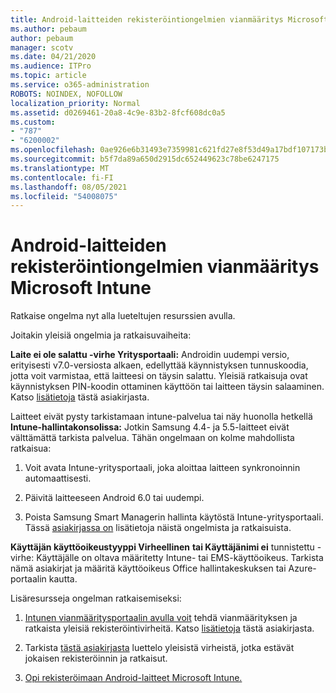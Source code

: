 ```yaml
---
title: Android-laitteiden rekisteröintiongelmien vianmääritys Microsoft Intune
ms.author: pebaum
author: pebaum
manager: scotv
ms.date: 04/21/2020
ms.audience: ITPro
ms.topic: article
ms.service: o365-administration
ROBOTS: NOINDEX, NOFOLLOW
localization_priority: Normal
ms.assetid: d0269461-20a8-4c9e-83b2-8fcf608dc0a5
ms.custom:
- "787"
- "6200002"
ms.openlocfilehash: 0ae926e6b31493e7359981c621fd27e8f53d49a17bdf107173b087fe6cc688fa
ms.sourcegitcommit: b5f7da89a650d2915dc652449623c78be6247175
ms.translationtype: MT
ms.contentlocale: fi-FI
ms.lasthandoff: 08/05/2021
ms.locfileid: "54008075"
---
```

# <a name="troubleshoot-issues-with-enrolling-android-devices-in-microsoft-intune"></a>Android-laitteiden rekisteröintiongelmien vianmääritys Microsoft Intune

Ratkaise ongelma nyt alla lueteltujen resurssien avulla.
  
Joitakin yleisiä ongelmia ja ratkaisuvaiheita:
  
 **Laite ei ole salattu -virhe Yritysportaali:** Androidin uudempi versio, erityisesti v7.0-versiosta alkaen, edellyttää käynnistyksen tunnuskoodia, jotta voit varmistaa, että laitteesi on täysin salattu. Yleisiä ratkaisuja ovat käynnistyksen PIN-koodin ottaminen käyttöön tai laitteen täysin salaaminen. Katso [lisätietoja](https://docs.microsoft.com/intune-user-help/your-device-appears-encrypted-but-cp-says-otherwise-android) tästä asiakirjasta.
  
 Laitteet eivät pysty tarkistamaan intune-palvelua tai näy huonolla hetkellä **Intune-hallintakonsolissa:** Jotkin Samsung 4.4- ja 5.5-laitteet eivät välttämättä tarkista palvelua. Tähän ongelmaan on kolme mahdollista ratkaisua:
  
1. Voit avata Intune-yritysportaali, joka aloittaa laitteen synkronoinnin automaattisesti.

2. Päivitä laitteeseen Android 6.0 tai uudempi.

3. Poista Samsung Smart Managerin hallinta käytöstä Intune-yritysportaali. Tässä [asiakirjassa on](https://docs.microsoft.com/troubleshoot/mem/intune/troubleshoot-device-enrollment-in-intune#devices-fail-to-check-in-with-the-intune-service-and-display-as-unhealthy-in-the-intune-admin-console) lisätietoja näistä ongelmista ja ratkaisuista.

 **Käyttäjän käyttöoikeustyyppi Virheellinen** **tai Käyttäjänimi ei** tunnistettu -virhe: Käyttäjälle on oltava määritetty Intune- tai EMS-käyttöoikeus. Tarkista nämä asiakirjat ja määritä käyttöoikeus Office hallintakeskuksen tai Azure-portaalin kautta.
  
Lisäresursseja ongelman ratkaisemiseksi:
  
1. [Intunen vianmääritysportaalin avulla voit](https://devicemanagement.microsoft.com/#blade/Microsoft_Intune_DeviceSettings/TroubleshootBlade) tehdä vianmäärityksen ja ratkaista yleisiä rekisteröintivirheitä. Katso [lisätietoja](https://docs.microsoft.com/intune/help-desk-operators) tästä asiakirjasta.

2. Tarkista [tästä asiakirjasta](https://docs.microsoft.com/troubleshoot/mem/intune/troubleshoot-device-enrollment-in-intune) luettelo yleisistä virheistä, jotka estävät jokaisen rekisteröinnin ja ratkaisut.

3. [Opi rekisteröimaan Android-laitteet Microsoft Intune.](https://docs.microsoft.com/intune/android-enroll)
